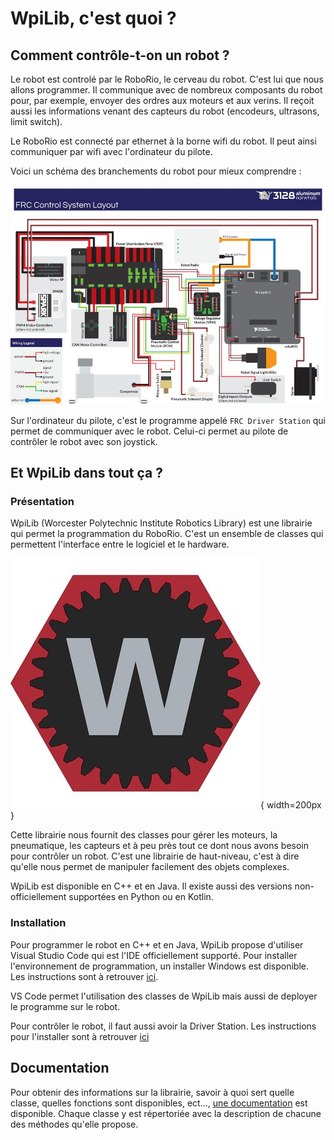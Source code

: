 # WpiLib, c'est quoi ?

## Comment contrôle-t-on un robot ?

Le robot est controlé par le RoboRio, le cerveau du robot. C'est lui que nous allons programmer. Il communique avec de nombreux composants du robot pour, par exemple, envoyer des ordres aux moteurs et aux verins. Il reçoit aussi les informations venant des capteurs du robot (encodeurs, ultrasons, limit switch). 

Le RoboRio est connecté par ethernet à la borne wifi du robot. Il peut ainsi communiquer par wifi avec l'ordinateur du pilote.

Voici un schéma des branchements du robot pour mieux comprendre :

![RoboRio](img/Schema.jpg)

Sur l'ordinateur du pilote, c'est le programme appelé `FRC Driver Station` qui permet de communiquer avec le robot. Celui-ci permet au pilote de contrôler le robot avec son joystick.


## Et WpiLib dans tout ça ?

### Présentation

WpiLib (Worcester Polytechnic Institute Robotics Library) est une librairie qui permet la programmation du RoboRio. C'est un ensemble de classes qui permettent l'interface entre le logiciel et le hardware.

![WpiLib](img/Wpilib.jpg){ width=200px }

Cette librairie nous fournit des classes pour gérer les moteurs, la pneumatique, les capteurs et à peu près tout ce dont nous avons besoin pour contrôler un robot. C'est une librairie de haut-niveau, c'est à dire qu'elle nous permet de manipuler facilement des objets complexes.

WpiLib est disponible en C++ et en Java. Il existe aussi des versions non-officiellement supportées en Python ou en Kotlin.


### Installation

Pour programmer le robot en C++ et en Java, WpiLib propose d'utiliser Visual Studio Code qui est l'IDE officiellement supporté.
Pour installer l'environnement de programmation, un installer Windows est disponible. Les instructions sont à retrouver [ici](https://wpilib.screenstepslive.com/s/currentCS/m/cpp/l/1027500-installing-c-and-java-development-tools-for-frc).

VS Code permet l'utilisation des classes de WpiLib mais aussi de deployer le programme sur le robot.

Pour contrôler le robot, il faut aussi avoir la Driver Station. Les instructions pour l'installer sont à retrouver [ici](https://wpilib.screenstepslive.com/s/currentCS/m/getting_started/l/1004055-installing-the-frc-update-suite-all-languages)


## Documentation

Pour obtenir des informations sur la librairie, savoir à quoi sert quelle classe, quelles fonctions sont disponibles, ect..., [une documentation](http://first.wpi.edu/FRC/roborio/release/docs/cpp/) est disponible. Chaque classe y est répertoriée avec la description de chacune des méthodes qu'elle propose.